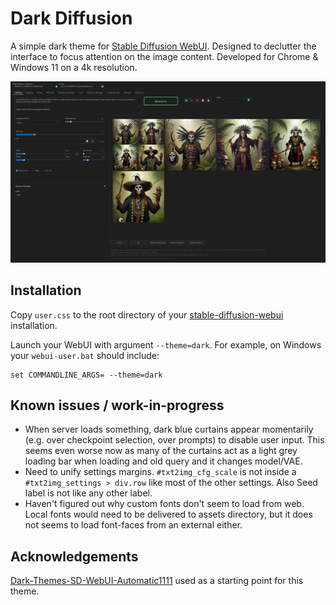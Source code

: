 # Dark Diffusion

A simple dark theme for [Stable Diffusion WebUI](https://github.com/AUTOMATIC1111/stable-diffusion-webui). Designed to declutter the interface to focus attention on the image content. Developed for Chrome & Windows 11 on a 4k resolution.

![](screenshot.jpg)

## Installation

Copy `user.css` to the root directory of your [stable-diffusion-webui](https://github.com/AUTOMATIC1111/stable-diffusion-webui) installation.

Launch your WebUI with argument `--theme=dark`. For example, on Windows your `webui-user.bat` should include:

    set COMMANDLINE_ARGS= --theme=dark

## Known issues / work-in-progress

- When server loads something, dark blue curtains appear momentarily (e.g. over checkpoint selection, over prompts) to disable user input. This seems even worse now as many of the curtains act as a light grey loading bar when loading and old query and it changes model/VAE.
- Need to unify settings margins. `#txt2img_cfg_scale` is not inside a `#txt2img_settings > div.row` like most of the other settings. Also Seed label is not like any other label.
- Haven't figured out why custom fonts don't seem to load from web. Local fonts would need to be delivered to assets directory, but it does not seems to load font-faces from an external either.

## Acknowledgements

[Dark-Themes-SD-WebUI-Automatic1111](https://github.com/Nacurutu/Dark-Themes-SD-WebUI-Automatic1111) used as a starting point for this theme.
